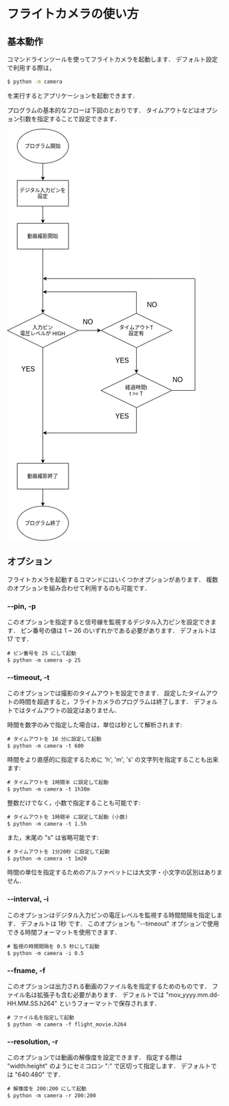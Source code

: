 # フライトカメラの使い方

## 基本動作

コマンドラインツールを使ってフライトカメラを起動します．
デフォルト設定で利用する際は，

```bash
$ python -m camera
```

を実行するとアプリケーションを起動できます．

プログラムの基本的なフローは下図のとおりです．
タイムアウトなどはオプション引数を指定することで設定できます．

![flowchart](./res/flowchart.png "floawchart")

## オプション

フライトカメラを起動するコマンドにはいくつかオプションがあります．
複数のオプションを組み合わせて利用するのも可能です．

### --pin, -p

このオプションを指定すると信号線を監視するデジタル入力ピンを設定できます．
ピン番号の値は 1 ~ 26 のいずれかである必要があります．
デフォルトは 17 です．

```bash:実行例
# ピン番号を 25 にして起動
$ python -m camera -p 25
```

### --timeout, -t

このオプションでは撮影のタイムアウトを設定できます．
設定したタイムアウトの時間を超過すると，フライトカメラのプログラムは終了します．
デフォルトではタイムアウトの設定はありません．

時間を数字のみで指定した場合は，単位は秒として解析されます:

```bash:実行例
# タイムアウトを 10 分に設定して起動
$ python -m camera -t 600
```

時間をより直感的に指定するために 'h', 'm', 's' の文字列を指定することも出来ます:

```bash:実行例
# タイムアウトを 1時間半 に設定して起動
$ python -m camera -t 1h30m
```

整数だけでなく，小数で指定することも可能です:

```bash:実行例
# タイムアウトを 1時間半 に設定して起動 (小数)
$ python -m camera -t 1.5h
```

また，末尾の "s" は省略可能です:

```bash:実行例
# タイムアウトを 1分20秒 に設定して起動
$ python -m camera -t 1m20
```
時間の単位を指定するためのアルファベットには大文字・小文字の区別はありません．

### --interval, -i

このオプションはデジタル入力ピンの電圧レベルを監視する時間間隔を指定します．
デフォルトは 1秒 です．
このオプションも "--timeout" オプションで使用できる時間フォーマットを使用できます．

```bash:実行例
# 監視の時間間隔を 0.5 秒にして起動
$ python -m camera -i 0.5
```

### --fname, -f

このオプションは出力される動画のファイル名を指定するためのものです．
ファイル名は拡張子も含む必要があります．
デフォルトでは "mov_yyyy.mm.dd-HH.MM.SS.h264" というフォーマットで保存されます．

```bash:実行例
# ファイル名を指定して起動
$ python -m camera -f flight_movie.h264
```

### --resolution, -r

このオプションでは動画の解像度を設定できます．
指定する際は "width:height" のようにセミコロン ":" で区切って指定します．
デフォルトでは "640:480" です．

```bash:実行例
# 解像度を 200:200 にして起動
$ python -m camera -r 200:200
```